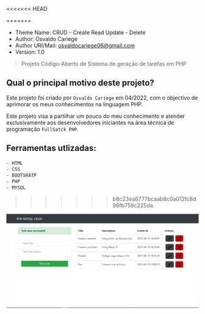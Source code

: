 <<<<<<< HEAD




=======
- Theme Name: CRUD - Create Read Update - Delete
- Author: Osvaldo Cariege
- Author URI/Mail: osvaldocariege06@gmail.com
- Version: 1.0

> Projeto Código-Aberto de Sistema de geração de tarefas em PHP

## Qual o principal motivo deste projeto?

Este projeto foi criado por `Osvaldo Cariege` em 04/2022, com o objectivo de aprimorar os meus conhecimentos na linguagem PHP.

Este projeto visa a partilhar um pouco do meu conhecimento e atender exclusivamente aos desenvolvedores iniciantes na área técnica de programação `FullSatck PHP`.

## Ferramentas utlizadas:

    - HTML
    - CSS
    - BOOTSRATP
    - PHP
    - MYSQL

>>>>>>> b8c23ea6777bcaab8c0a012fc8d96fb759c225da

![The San Juan Mountains are beautiful!](./assets/images/tela.png "San Juan Mountains")